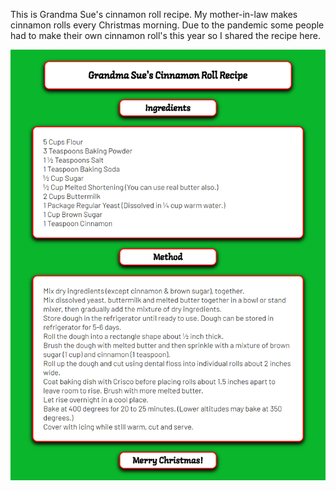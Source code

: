 This is Grandma Sue's cinnamon roll recipe. My mother-in-law makes cinnamon rolls every Christmas morning. Due to the pandemic some people had to make their own cinnamon roll's this year so I shared the recipe here.

![screenshot of recipe](/screencapture-cratt18-github-io-super-secret-cinnamon-roll-recipe-recipe-html-2021-02-24-10_58_39.png)
